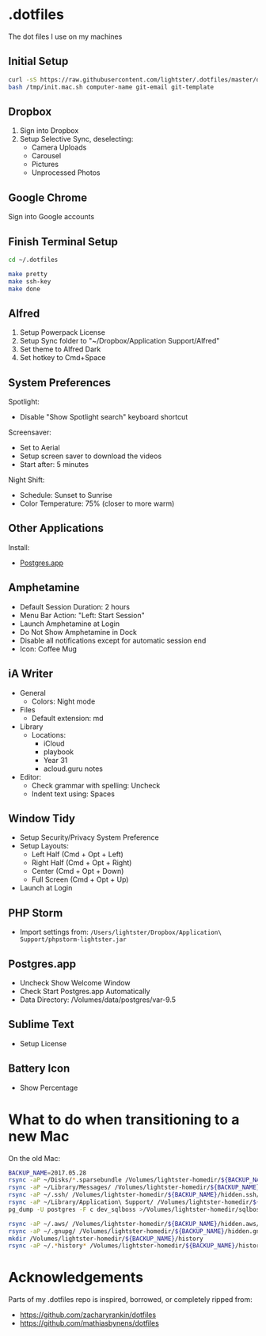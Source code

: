 .dotfiles
=========

The dot files I use on my machines

## Initial Setup

```bash
curl -sS https://raw.githubusercontent.com/lightster/.dotfiles/master/osx/bin/init-mac.sh >/tmp/init.mac.sh
bash /tmp/init.mac.sh computer-name git-email git-template
```

## Dropbox

1. Sign into Dropbox
2. Setup Selective Sync, deselecting:
    - Camera Uploads
    - Carousel
    - Pictures
    - Unprocessed Photos

## Google Chrome

Sign into Google accounts

## Finish Terminal Setup

```bash
cd ~/.dotfiles

make pretty
make ssh-key
make done
```

## Alfred

1. Setup Powerpack License
2. Setup Sync folder to "~/Dropbox/Application Support/Alfred"
3. Set theme to Alfred Dark
4. Set hotkey to Cmd+Space

## System Preferences

Spotlight:
 - Disable "Show Spotlight search" keyboard shortcut

Screensaver:
 - Set to Aerial
 - Setup screen saver to download the videos
 - Start after: 5 minutes

Night Shift:

 - Schedule: Sunset to Sunrise
 - Color Temperature: 75% (closer to more warm)

## Other Applications

Install:
 - [Postgres.app](http://postgresapp.com)

## Amphetamine

 - Default Session Duration: 2 hours
 - Menu Bar Action: "Left: Start Session"
 - Launch Amphetamine at Login
 - Do Not Show Amphetamine in Dock
 - Disable all notifications except for automatic session end
 - Icon: Coffee Mug

## iA Writer

 - General
   - Colors: Night mode
 - Files
   - Default extension: md
 - Library
   - Locations:
     - iCloud
     - playbook
     - Year 31
     - acloud.guru notes
 - Editor:
   - Check grammar with spelling: Uncheck
   - Indent text using: Spaces

## Window Tidy

 - Setup Security/Privacy System Preference
 - Setup Layouts:
    - Left Half (Cmd + Opt + Left)
    - Right Half (Cmd + Opt + Right)
    - Center (Cmd + Opt + Down)
    - Full Screen (Cmd + Opt + Up)
  - Launch at Login

## PHP Storm

 - Import settings from:
   `/Users/lightster/Dropbox/Application\ Support/phpstorm-lightster.jar`

## Postgres.app

 - Uncheck Show Welcome Window
 - Check Start Postgres.app Automatically
 - Data Directory: /Volumes/data/postgres/var-9.5

## Sublime Text

 - Setup License

## Battery Icon

 - Show Percentage

# What to do when transitioning to a new Mac

On the old Mac:

```bash
BACKUP_NAME=2017.05.28
rsync -aP ~/Disks/*.sparsebundle /Volumes/lightster-homedir/${BACKUP_NAME}/
rsync -aP ~/Library/Messages/ /Volumes/lightster-homedir/${BACKUP_NAME}/Messages/
rsync -aP ~/.ssh/ /Volumes/lightster-homedir/${BACKUP_NAME}/hidden.ssh/
rsync -aP ~/Library/Application\ Support/ /Volumes/lightster-homedir/${BACKUP_NAME}/Application\ Support/
pg_dump -U postgres -F c dev_sqlboss >/Volumes/lightster-homedir/sqlboss.pgc

rsync -aP ~/.aws/ /Volumes/lightster-homedir/${BACKUP_NAME}/hidden.aws/
rsync -aP ~/.gnupg/ /Volumes/lightster-homedir/${BACKUP_NAME}/hidden.gnupg/
mkdir /Volumes/lightster-homedir/${BACKUP_NAME}/history
rsync -aP ~/.*history* /Volumes/lightster-homedir/${BACKUP_NAME}/history
```

# Acknowledgements

Parts of my .dotfiles repo is inspired, borrowed, or completely ripped from:

 - https://github.com/zacharyrankin/dotfiles
 - https://github.com/mathiasbynens/dotfiles
